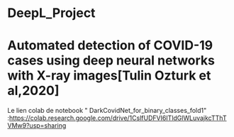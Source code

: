 # DeepL_Project
# Automated detection of COVID-19 cases using deep neural networks with X-ray images[Tulin Ozturk et al,2020]
Le lien colab de notebook " DarkCovidNet_for_binary_classes_fold1" :https://colab.research.google.com/drive/1CslfUDFVI6ITldGlWLuvajkcTThTVMw9?usp=sharing
